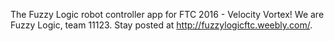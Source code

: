 The Fuzzy Logic robot controller app for FTC 2016 - Velocity Vortex!
We are Fuzzy Logic, team 11123.
Stay posted at http://fuzzylogicftc.weebly.com/. 